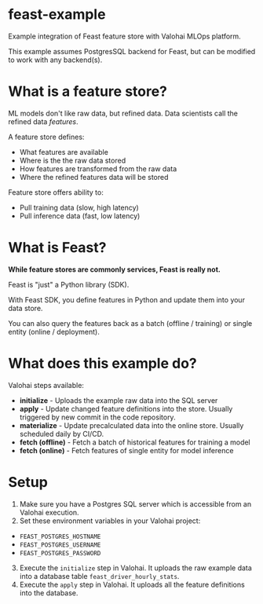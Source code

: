 # feast-example
Example integration of Feast feature store with Valohai MLOps platform.

This example assumes PostgresSQL backend for Feast, but can be modified to work with any backend(s).


# What is a feature store?

ML models don't like raw data, but refined data. Data scientists call the refined data *features*. 

A feature store defines:

* What features are available
* Where is the the raw data stored
* How features are transformed from the raw data
* Where the refined features data will be stored

Feature store offers ability to:
* Pull training data (slow, high latency)
* Pull inference data (fast, low latency)

# What is Feast?

**While feature stores are commonly services, Feast is really not.**

Feast is "just" a Python library (SDK).

With Feast SDK, you define features in Python and update them into your data store. 

You can also query the features back as a batch (offline / training) or single entity (online / deployment).

# What does this example do?

Valohai steps available:
* **initialize** - Uploads the example raw data into the SQL server
* **apply** - Update changed feature definitions into the store. Usually triggered by new commit in the code repository.
* **materialize** - Update precalculated data into the online store. Usually scheduled daily by CI/CD.
* **fetch (offline)** - Fetch a batch of historical features for training a model
* **fetch (online)** - Fetch features of single entity for model inference 



# Setup

1. Make sure you have a Postgres SQL server which is accessible from an Valohai execution.
2. Set these environment variables in your Valohai project:
- `FEAST_POSTGRES_HOSTNAME`
- `FEAST_POSTGRES_USERNAME`
- `FEAST_POSTGRES_PASSWORD`
3. Execute the `initialize` step in Valohai. It uploads the raw example data into a database table `feast_driver_hourly_stats`.
4. Execute the `apply` step in Valohai. It uploads all the feature definitions into the database.
